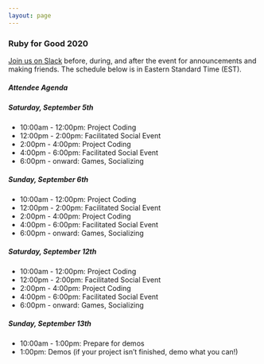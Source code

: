 ```yaml
---
layout: page
---
```


### Ruby for Good 2020

[Join us on Slack](https://rubyforgood.herokuapp.com/) before, during, and after the event for announcements and making friends. The schedule below is in Eastern Standard Time (EST). 

##### Attendee Agenda

##### Saturday, September 5th

* 10:00am - 12:00pm: Project Coding
* 12:00pm - 2:00pm: Facilitated Social Event
* 2:00pm - 4:00pm: Project Coding
* 4:00pm - 6:00pm: Facilitated Social Event
* 6:00pm - onward: Games, Socializing

##### Sunday, September 6th

* 10:00am - 12:00pm: Project Coding
* 12:00pm - 2:00pm: Facilitated Social Event
* 2:00pm - 4:00pm: Project Coding
* 4:00pm - 6:00pm: Facilitated Social Event
* 6:00pm - onward: Games, Socializing

##### Saturday, September 12th

* 10:00am - 12:00pm: Project Coding
* 12:00pm - 2:00pm: Facilitated Social Event
* 2:00pm - 4:00pm: Project Coding
* 4:00pm - 6:00pm: Facilitated Social Event
* 6:00pm - onward: Games, Socializing

##### Sunday, September 13th

* 10:00am - 1:00pm: Prepare for demos
* 1:00pm: Demos (if your project isn’t finished, demo what you can!)
